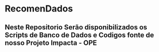 # RecomenDados

## Neste Repositorio Serão disponibilizados os Scripts de Banco de Dados e Codigos fonte de nosso Projeto Impacta - OPE
